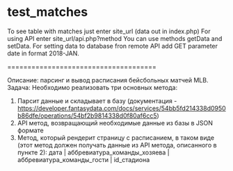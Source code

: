 # test_matches

To see table with matches just enter site_url (data out in index.php)
For using API enter site_url/api.php?method
You can use methods getData and setData. 
For setting data to database fron remote API add GET parameter date in format 2018-JAN.


=====================================

Описание: парсинг и вывод расписания бейсбольных матчей MLB.
Задача: Необходимо реализовать три основных метода:
1. Парсит данные и складывает в базу (документация -
https://developer.fantasydata.com/docs/services/54bb5fd214338d0950b86dfe/operations/54bf2b9814338d0f80af6cc5)
2. API метод, возвращающий необходимые данные из базы в JSON формате
3. Метод, который рендерит страницу с расписанием, в таком виде (этот метод должен
получать данные из API метода, описанного в пункте 2):
дата  |   аббревиатура_команды_хозяева   | аббревиатура_команды_гости  |   id_стадиона

